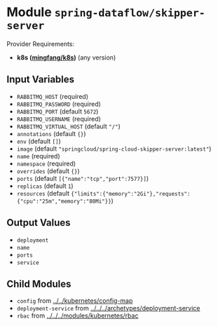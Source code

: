 
# Module `spring-dataflow/skipper-server`

Provider Requirements:
* **k8s ([mingfang/k8s](https://registry.terraform.io/providers/mingfang/k8s/latest))** (any version)

## Input Variables
* `RABBITMQ_HOST` (required)
* `RABBITMQ_PASSWORD` (required)
* `RABBITMQ_PORT` (default `5672`)
* `RABBITMQ_USERNAME` (required)
* `RABBITMQ_VIRTUAL_HOST` (default `"/"`)
* `annotations` (default `{}`)
* `env` (default `[]`)
* `image` (default `"springcloud/spring-cloud-skipper-server:latest"`)
* `name` (required)
* `namespace` (required)
* `overrides` (default `{}`)
* `ports` (default `[{"name":"tcp","port":7577}]`)
* `replicas` (default `1`)
* `resources` (default `{"limits":{"memory":"2Gi"},"requests":{"cpu":"25m","memory":"80Mi"}}`)

## Output Values
* `deployment`
* `name`
* `ports`
* `service`

## Child Modules
* `config` from [../../kubernetes/config-map](../../kubernetes/config-map)
* `deployment-service` from [../../../archetypes/deployment-service](../../../archetypes/deployment-service)
* `rbac` from [../../../modules/kubernetes/rbac](../../../modules/kubernetes/rbac)

